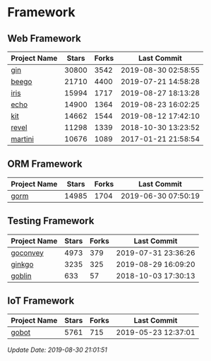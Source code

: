 # Framework

## Web Framework

| Project Name | Stars | Forks | Last Commit |
| ------------ | ----- | ----- | ----------- |
| [gin](https://github.com/gin-gonic/gin) | 30800 | 3542 | 2019-08-30 02:58:55 |
| [beego](https://github.com/astaxie/beego) | 21710 | 4400 | 2019-07-21 14:58:28 |
| [iris](https://github.com/kataras/iris) | 15994 | 1717 | 2019-08-27 18:13:28 |
| [echo](https://github.com/labstack/echo) | 14900 | 1364 | 2019-08-23 16:02:25 |
| [kit](https://github.com/go-kit/kit) | 14662 | 1544 | 2019-08-12 17:42:10 |
| [revel](https://github.com/revel/revel) | 11298 | 1339 | 2018-10-30 13:23:52 |
| [martini](https://github.com/go-martini/martini) | 10676 | 1089 | 2017-01-21 21:58:54 |

## ORM Framework

| Project Name | Stars | Forks | Last Commit |
| ------------ | ----- | ----- | ----------- |
| [gorm](https://github.com/jinzhu/gorm) | 14985 | 1704 | 2019-06-30 07:50:19 |

## Testing Framework

| Project Name | Stars | Forks | Last Commit |
| ------------ | ----- | ----- | ----------- |
| [goconvey](https://github.com/smartystreets/goconvey) | 4973 | 379 | 2019-07-31 23:36:26 |
| [ginkgo](https://github.com/onsi/ginkgo) | 3235 | 325 | 2019-08-29 16:09:20 |
| [goblin](https://github.com/franela/goblin) | 633 | 57 | 2018-10-03 17:30:13 |

## IoT Framework

| Project Name | Stars | Forks | Last Commit |
| ------------ | ----- | ----- | ----------- |
| [gobot](https://github.com/hybridgroup/gobot) | 5761 | 715 | 2019-05-23 12:37:01 |

*Update Date: 2019-08-30 21:01:51*